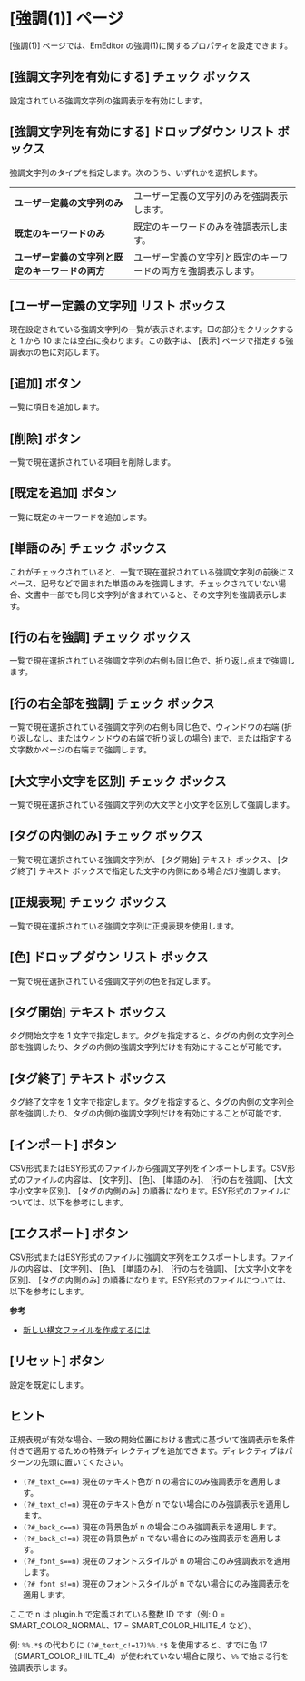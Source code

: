 # \[強調(1)\] ページ

\[強調(1)\] ページでは、EmEditor の強調(1)に関するプロパティを設定できます。

## \[強調文字列を有効にする\] チェック ボックス

設定されている強調文字列の強調表示を有効にします。

## \[強調文字列を有効にする\] ドロップダウン リスト ボックス

強調文字列のタイプを指定します。次のうち、いずれかを選択します。

|     |     |
| --- | --- |
| **ユーザー定義の文字列のみ** | ユーザー定義の文字列のみを強調表示します。 |
| **既定のキーワードのみ** | 既定のキーワードのみを強調表示します。 |
| **ユーザー定義の文字列と既定のキーワードの両方** | ユーザー定義の文字列と既定のキーワードの両方を強調表示します。 |

## \[ユーザー定義の文字列\] リスト ボックス

現在設定されている強調文字列の一覧が表示されます。□の部分をクリックすると 1 から 10 または空白に換わります。この数字は、 \[表示\]
ページで指定する強調表示の色に対応します。

## \[追加\] ボタン

一覧に項目を追加します。

## \[削除\] ボタン

一覧で現在選択されている項目を削除します。

## \[既定を追加\] ボタン

一覧に既定のキーワードを追加します。

## \[単語のみ\] チェック ボックス

これがチェックされていると、一覧で現在選択されている強調文字列の前後にスペース、記号などで囲まれた単語のみを強調します。チェックされていない場合、文書中一部でも同じ文字列が含まれていると、その文字列を強調表示します。

## \[行の右を強調\] チェック ボックス

一覧で現在選択されている強調文字列の右側も同じ色で、折り返し点まで強調します。

## \[行の右全部を強調\] チェック ボックス

一覧で現在選択されている強調文字列の右側も同じ色で、ウィンドウの右端 (折り返しなし、またはウィンドウの右端で折り返しの場合) まで、または指定する文字数かページの右端まで強調します。

## \[大文字小文字を区別\] チェック ボックス

一覧で現在選択されている強調文字列の大文字と小文字を区別して強調します。

## \[タグの内側のみ\] チェック ボックス

一覧で現在選択されている強調文字列が、 \[タグ開始\] テキスト ボックス、 \[タグ終了\]
テキスト ボックスで指定した文字の内側にある場合だけ強調します。

## \[正規表現\] チェック ボックス

一覧で現在選択されている強調文字列に正規表現を使用します。

## \[色\] ドロップ ダウン リスト ボックス

一覧で現在選択されている強調文字列の色を指定します。

## \[タグ開始\] テキスト ボックス

タグ開始文字を 1 文字で指定します。タグを指定すると、タグの内側の文字列全部を強調したり、タグの内側の強調文字列だけを有効にすることが可能です。

## \[タグ終了\] テキスト ボックス

タグ終了文字を 1 文字で指定します。タグを指定すると、タグの内側の文字列全部を強調したり、タグの内側の強調文字列だけを有効にすることが可能です。

## \[インポート\] ボタン

CSV形式またはESY形式のファイルから強調文字列をインポートします。CSV形式のファイルの内容は、 \[文字列\]、 \[色\]、 \[単語のみ\]、 \[行の右を強調\]、 \[大文字小文字を区別\]、 \[タグの内側のみ\]
の順番になります。ESY形式のファイルについては、以下を参考にします。

## \[エクスポート\] ボタン

CSV形式またはESY形式のファイルに強調文字列をエクスポートします。ファイルの内容は、 \[文字列\]、 \[色\]、 \[単語のみ\]、 \[行の右を強調\]、 \[大文字小文字を区別\]、 \[タグの内側のみ\]
の順番になります。ESY形式のファイルについては、以下を参考にします。

**参考**

- [新しい構文ファイルを作成するには](../../../howto/customize/syntax_file)

## \[リセット\] ボタン

設定を既定にします。

## ヒント

正規表現が有効な場合、一致の開始位置における書式に基づいて強調表示を条件付きで適用するための特殊ディレクティブを追加できます。ディレクティブはパターンの先頭に置いてください。

- `(?#_text_c==n)` 現在のテキスト色が n の場合にのみ強調表示を適用します。
- `(?#_text_c!=n)` 現在のテキスト色が n でない場合にのみ強調表示を適用します。
- `(?#_back_c==n)` 現在の背景色が n の場合にのみ強調表示を適用します。
- `(?#_back_c!=n)` 現在の背景色が n でない場合にのみ強調表示を適用します。
- `(?#_font_s==n)` 現在のフォントスタイルが n の場合にのみ強調表示を適用します。
- `(?#_font_s!=n)` 現在のフォントスタイルが n でない場合にのみ強調表示を適用します。

ここで n は plugin.h で定義されている整数 ID です（例: 0 = SMART_COLOR_NORMAL、17 = SMART_COLOR_HILITE_4 など）。

例: `%%.*$` の代わりに `(?#_text_c!=17)%%.*$` を使用すると、すでに色 17（SMART_COLOR_HILITE_4）が使われていない場合に限り、`%%` で始まる行を強調表示します。
